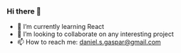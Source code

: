### Hi there 👋
- 🌱 I’m currently learning React
- 👯 I’m looking to collaborate on any interesting project
- 📫 How to reach me: daniel.s.gaspar@gmail.com

<!--
**DanielSGaspar/DanielSGaspar** is a ✨ _special_ ✨ repository because its `README.md` (this file) appears on your GitHub profile.

Here are some ideas to get you started:

- 🔭 I’m currently working on ...
- 🌱 I’m currently learning React
- 👯 I’m looking to collaborate on any interesting project
- 🤔 I’m looking for help with ...
- 💬 Ask me about ...
- 📫 How to reach me: ...
- 😄 Pronouns: ...
- ⚡ Fun fact: ...
-->
